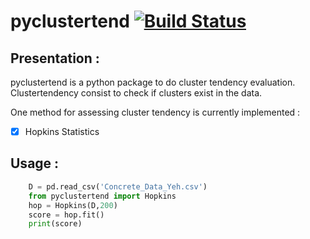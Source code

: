 # pyclustertend [![Build Status](https://travis-ci.com/lachhebo/pyclustertend.svg?branch=master)](https://travis-ci.com/lachhebo/pyclustertend)

## Presentation : 

pyclustertend is a python package to do cluster tendency evaluation. Clustertendency consist to check if clusters exist in the data.

One method for assessing cluster tendency is currently implemented  :

- [x] Hopkins Statistics 

## Usage : 

```python
    D = pd.read_csv('Concrete_Data_Yeh.csv')
    from pyclustertend import Hopkins
    hop = Hopkins(D,200)
    score = hop.fit()
    print(score)
```
